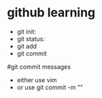 # github learning

- git init:
- git status:
- git add
- git commit

#git commit messages
- either use vim
- or use git commit -m "<messages>"
